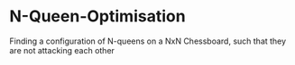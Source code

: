 # N-Queen-Optimisation
Finding a configuration of N-queens on a NxN Chessboard, such that they are not attacking each other
